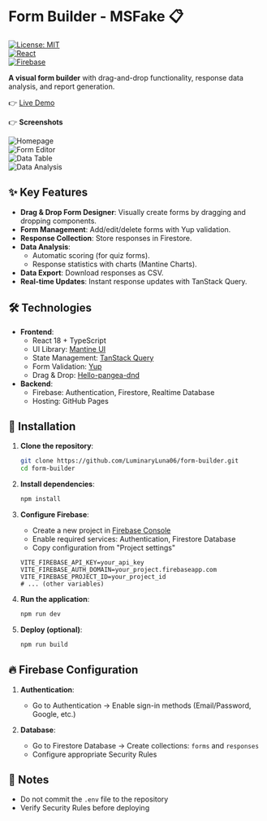 # Form Builder - MSFake 📋

[![License: MIT](https://img.shields.io/badge/License-MIT-blue.svg)](LICENSE)  
[![React](https://img.shields.io/badge/React-Latest-%2361DAFB?logo=react)](https://react.dev/)  
[![Firebase](https://img.shields.io/badge/Firebase-Latest-%23FFCA28?logo=firebase)](https://firebase.google.com/)

**A visual form builder** with drag-and-drop functionality, response data analysis, and report generation.

👉 [Live Demo](https://luminaryluna06.github.io/form-builder/)

👉 **Screenshots**

![Homepage](https://github.com/user-attachments/assets/9fb37eff-5349-4b05-bc88-2c495d44bc5d)  
![Form Editor](https://github.com/user-attachments/assets/45275dc7-7bd1-42b1-905f-ba970a463d62)  
![Data Table](https://github.com/user-attachments/assets/febab55b-cef5-4789-97fd-54158edc24ca)  
![Data Analysis](https://github.com/user-attachments/assets/92f778e7-f75c-4226-9cba-47e07adb2eeb)

## ✨ Key Features

- **Drag & Drop Form Designer**: Visually create forms by dragging and dropping components.
- **Form Management**: Add/edit/delete forms with Yup validation.
- **Response Collection**: Store responses in Firestore.
- **Data Analysis**:
  - Automatic scoring (for quiz forms).
  - Response statistics with charts (Mantine Charts).
- **Data Export**: Download responses as CSV.
- **Real-time Updates**: Instant response updates with TanStack Query.

## 🛠 Technologies

- **Frontend**:
  - React 18 + TypeScript
  - UI Library: [Mantine UI](https://mantine.dev/)
  - State Management: [TanStack Query](https://tanstack.com/query/latest)
  - Form Validation: [Yup](https://www.npmjs.com/package/yup)
  - Drag & Drop: [Hello-pangea-dnd](https://github.com/hello-pangea/dnd)
- **Backend**:
  - Firebase: Authentication, Firestore, Realtime Database
  - Hosting: GitHub Pages

## 🚀 Installation

1. **Clone the repository**:

   ```bash
   git clone https://github.com/LuminaryLuna06/form-builder.git
   cd form-builder
   ```

2. **Install dependencies**:

   ```bash
   npm install
   ```

3. **Configure Firebase**:

   - Create a new project in [Firebase Console](https://console.firebase.google.com/)
   - Enable required services: Authentication, Firestore Database
   - Copy configuration from "Project settings"

   ```env
   VITE_FIREBASE_API_KEY=your_api_key
   VITE_FIREBASE_AUTH_DOMAIN=your_project.firebaseapp.com
   VITE_FIREBASE_PROJECT_ID=your_project_id
   # ... (other variables)
   ```

4. **Run the application**:

   ```bash
   npm run dev
   ```

5. **Deploy (optional)**:
   ```bash
   npm run build
   ```

## 🔥 Firebase Configuration

1. **Authentication**:

   - Go to Authentication → Enable sign-in methods (Email/Password, Google, etc.)

2. **Database**:
   - Go to Firestore Database → Create collections: `forms` and `responses`
   - Configure appropriate Security Rules

## 📌 Notes

- Do not commit the `.env` file to the repository
- Verify Security Rules before deploying
